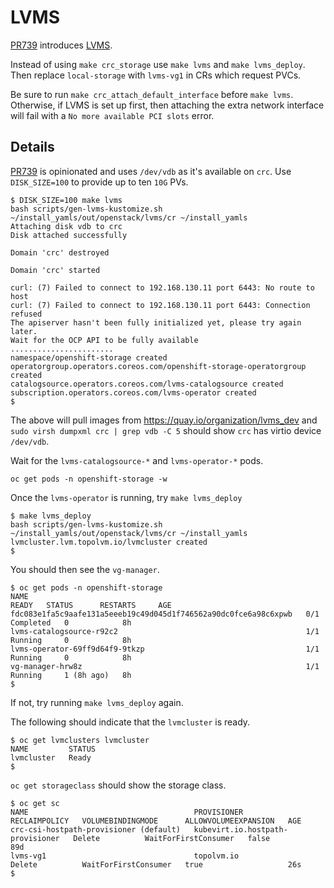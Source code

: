 # LVMS

[PR739](https://github.com/openstack-k8s-operators/install_yamls/pull/739)
introduces [LVMS](https://github.com/openshift/lvm-operator/blob/main/README.md).

Instead of using `make crc_storage` use `make lvms` and `make
lvms_deploy`. Then replace `local-storage` with `lvms-vg1` in
CRs which request PVCs.

Be sure to run `make crc_attach_default_interface` before `make lvms`.
Otherwise, if LVMS is set up first, then attaching the extra network
interface will fail with a `No more available PCI slots` error.

## Details

[PR739](https://github.com/openstack-k8s-operators/install_yamls/pull/739)
is opinionated and uses `/dev/vdb` as it's available on `crc`.
Use `DISK_SIZE=100` to provide up to ten `10G` PVs.
```
$ DISK_SIZE=100 make lvms
bash scripts/gen-lvms-kustomize.sh
~/install_yamls/out/openstack/lvms/cr ~/install_yamls
Attaching disk vdb to crc
Disk attached successfully

Domain 'crc' destroyed

Domain 'crc' started

curl: (7) Failed to connect to 192.168.130.11 port 6443: No route to host
curl: (7) Failed to connect to 192.168.130.11 port 6443: Connection refused
The apiserver hasn't been fully initialized yet, please try again later.
Wait for the OCP API to be fully available
.......................
namespace/openshift-storage created
operatorgroup.operators.coreos.com/openshift-storage-operatorgroup created
catalogsource.operators.coreos.com/lvms-catalogsource created
subscription.operators.coreos.com/lvms-operator created
$ 
```
The above will pull images from https://quay.io/organization/lvms_dev
and `sudo virsh dumpxml crc | grep vdb -C 5` should show `crc` has
virtio device `/dev/vdb`.

Wait for the `lvms-catalogsource-*` and `lvms-operator-*` pods.
```
oc get pods -n openshift-storage -w
```
Once the `lvms-operator` is running, try `make lvms_deploy`
```
$ make lvms_deploy
bash scripts/gen-lvms-kustomize.sh
~/install_yamls/out/openstack/lvms/cr ~/install_yamls
lvmcluster.lvm.topolvm.io/lvmcluster created
$
```
You should then see the `vg-manager`.
```
$ oc get pods -n openshift-storage
NAME                                                              READY   STATUS      RESTARTS     AGE
fdc083e1fa5c9aafe131a5eeeb19c49d045d1f746562a90dc0fce6a98c6xpwb   0/1     Completed   0            8h
lvms-catalogsource-r92c2                                          1/1     Running     0            8h
lvms-operator-69ff9d64f9-9tkzp                                    1/1     Running     0            8h
vg-manager-hrw8z                                                  1/1     Running     1 (8h ago)   8h
$ 
```
If not, try running `make lvms_deploy` again.

The following should indicate that the `lvmcluster` is ready. 
```
$ oc get lvmclusters lvmcluster
NAME         STATUS
lvmcluster   Ready
$ 
```
`oc get storageclass` should show the storage class.
```
$ oc get sc
NAME                                     PROVISIONER                        RECLAIMPOLICY   VOLUMEBINDINGMODE      ALLOWVOLUMEEXPANSION   AGE
crc-csi-hostpath-provisioner (default)   kubevirt.io.hostpath-provisioner   Delete          WaitForFirstConsumer   false                  89d
lvms-vg1                                 topolvm.io                         Delete          WaitForFirstConsumer   true                   26s
$
```
